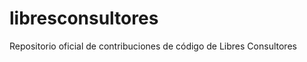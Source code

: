 libresconsultores
=================

Repositorio oficial de contribuciones de código de Libres Consultores
